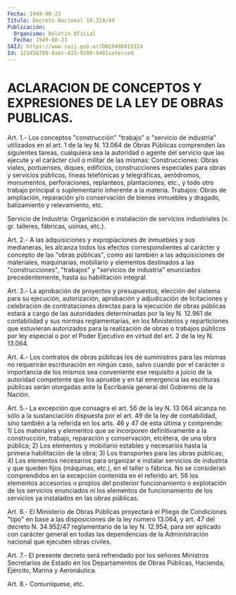 ```yaml
---
Fecha: 1949-08-23
Título: Decreto Nacional 19.324/49
Publicación:
  Organismo: Boletín Oficial
  Fecha: 1949-08-23
SAIJ: https://www.saij.gob.ar/DN19490019324
Id: 123456789-0abc-423-9100-9491soterced
---
```

# ACLARACION DE CONCEPTOS Y EXPRESIONES DE LA LEY DE OBRAS PUBLICAS.

<a id="1"></a>
Art. 1.- Los conceptos "construcción" "trabajo" o "servicio de industria"  utilizados  en  el  art. 1 de la ley N. 13.064 de Obras Públicas  comprenden  las  siguientes  tareas,  cualquiera  sea  la autoridad o agente del servicio  que  las  ejecute  y  el  carácter civil o militar de las mismas:  Construcciones:    Obras  viales,  portuenses,  diques,  edificios, construcciones especiales  para  obras y servicios públicos, líneas telefónicas y telegráficas, aeródromos,  monumentos, perforaciones, replanteos,  plantaciones, etc., y todo otro  trabajo  principal  o suplementario inherente a la materia.  Trabajos: Obras  de  ampliación,  reparación  y/o  conservación  de bienes  inmuebles y dragado, balizamiento y relevamiento, etc.

Servicio  de  Industria:  Organización  e  instalación de servicios industriales (v. gr. talleres, fábricas, usinas, etc.).

<a id="2"></a>
Art.  2.-  A las adquisiciones y expropiaciones de inmuebles y sus medianeras, les  alcanza  todos los efectos correspondientes al carácter y concepto de las "obras  públicas",  como  así  también a las    adquisiciones   de  materiales,  maquinarias,  mobiliario  y elementos  destinados  a    las    "construcciones",  "trabajos"  y "servicios  de  industria"  enunciados  precedentemente,  hasta  su habilitación integral.

<a id="3"></a>
Art.  3.-  La aprobación de proyectos y presupuestos, elección del  sistema  para    su   ejecución,  autorización,  aprobación  y adjudicación  de  licitaciones   y  celebración  de  contrataciones directas para la ejecución de obras  públicas estará a cargo de las autoridades determinadas por la ley N.  12.961  de  contabilidad  y sus  normas  reglamentarias, en los Ministerios y reparticiones que estuvieran autorizados  para  la  realización  de  obras o trabajos públicos por ley  especial o por el Poder Ejecutivo  en  virtud del art. 2 de la ley N. 13.064.

<a id="4"></a>
Art.  4.-  Los  contratos de obras públicas los de suministros para las mismas no requerirán  escrituración  en ningún caso, salvo cuando por el carácter o importancia de los mismos  sea conveniente ese requisito a juicio de la autoridad competente que  los  apruebe y  en  tal  emergencia las escrituras públicas serán otorgadas ante la Escribanía general del Gobierno de la Nación.

<a id="5"></a>
Art.  5.- La excepción que consagra el art. 56 de la ley N. 13 064 alcanza  no sólo a la sustanciación dispuesta por el art. 49 de la ley de contabilidad,  sino también a la referida en los arts. 46 y 47 de esta última y comprende:  1) Los materiales y elementos  que  se incorporen definitivamente a la construcción, trabajo, reparación  y  conservación, etcétera, de una obra pública;  2)  Los  elementos  y  mobiliario  estables y necesarios  hasta  la primera habilitación de la obra;  3) Los transportes para las obras públicas;  4) Los elementos necesarios para organizar  e instalar servicios de industria  y  que queden fijos (máquinas, etc.),  en  el  taller  o fábrica.  No se consideran  comprendidos  en  la  excepción  contenida  en el referido  art.  56 los elementos accesorios o propios del posterior funcionamiento o  explotación  de  los  servicios enunciados ni los elementos de funcionamiento de los servicios  ya  instalados en las obras públicas.

<a id="6"></a>
Art.  6.- El Ministerio de Obras Públicas proyectará el Pliego de Condiciones  "tipo" en base a las disposiciones de la ley número 13.064, y art. 47  del decreto N. 34.952/47 reglamentario de la ley N. 12.954, para ser  aplicado  con  carácter  general  en todas las dependencias  de  la  Administración  nacional  que ejecuten  obras civiles.

<a id="7"></a>
Art.  7.-  El presente decreto será refrendado por los señores Ministros Secretarios  de  Estado  en  los  Departamentos  de Obras Públicas, Hacienda, Ejército, Marina y Aeronáutica.

<a id="8"></a>
Art. 8.- Comuníquese, etc.